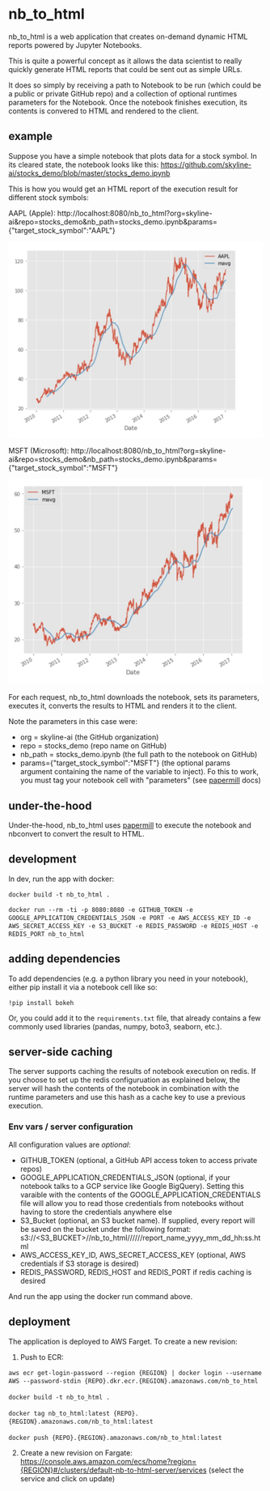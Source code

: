 # nb_to_html

nb_to_html is a web application that creates on-demand dynamic HTML reports powered by Jupyter Notebooks.

This is quite a powerful concept as it allows the data scientist to really quickly generate HTML reports that could be sent out as simple URLs.

It does so simply by receiving a path to Notebook to be run (which could be a public or private GitHub repo) and a collection of optional runtimes parameters for the Notebook. Once the notebook finishes execution, its contents is convered to HTML and rendered to the client.

## example

Suppose you have a simple notebook that plots data for a stock symbol. In its cleared state, the notebook looks like this: https://github.com/skyline-ai/stocks_demo/blob/master/stocks_demo.ipynb

This is how you would get an HTML report of the execution result for different stock symbols:

AAPL (Apple):
http://localhost:8080/nb_to_html?org=skyline-ai&repo=stocks_demo&nb_path=stocks_demo.ipynb&params={"target_stock_symbol":"AAPL"}

![Alt text](/img/AAPL.jpg?raw=true "AAPL")

MSFT (Microsoft):
http://localhost:8080/nb_to_html?org=skyline-ai&repo=stocks_demo&nb_path=stocks_demo.ipynb&params={"target_stock_symbol":"MSFT"}

![Alt text](/img/MSFT.jpg?raw=true "MSFT")

For each request, nb_to_html downloads the notebook, sets its parameters, executes it, converts the results to HTML and renders it to the client.

Note the parameters in this case were:
- org = skyline-ai (the GitHub organization)
- repo = stocks_demo (repo name on GitHub)
- nb_path = stocks_demo.ipynb (the full path to the notebook on GitHub)
- params={"target_stock_symbol":"MSFT"} (the optional params argument containing the name of the variable to inject). Fo this to work, you must tag your notebook cell with "parameters" (see [papermill](https://github.com/nteract/papermill) docs)

## under-the-hood

Under-the-hood, nb_to_html uses [papermill](https://github.com/nteract/papermill) to execute the notebook and nbconvert to convert the result to HTML.

## development

In dev, run the app with docker:

```
docker build -t nb_to_html .
```

```
docker run --rm -ti -p 8080:8080 -e GITHUB_TOKEN -e GOOGLE_APPLICATION_CREDENTIALS_JSON -e PORT -e AWS_ACCESS_KEY_ID -e AWS_SECRET_ACCESS_KEY -e S3_BUCKET -e REDIS_PASSWORD -e REDIS_HOST -e REDIS_PORT nb_to_html
```

## adding dependencies
To add dependencies (e.g. a python library you need in your notebook), either pip install it via a notebook cell like so:

```
!pip install bokeh
```

Or, you could add it to the `requirements.txt` file, that already contains a few commonly used libraries (pandas, numpy, boto3, seaborn, etc.).


## server-side caching

The server supports caching the results of notebook execution on redis. If you choose to set up the redis configuruation as explained below, the server will hash the contents of the notebook in combination with the runtime parameters and use this hash as a cache key to use a previous execution.

### Env vars / server configuration

All configuration values are *optional*:
- GITHUB_TOKEN (optional, a GitHub API access token to access private repos)
- GOOGLE_APPLICATION_CREDENTIALS_JSON (optional, if your notebook talks to a GCP service like Google BigQuery). Setting this varaible with the contents of the GOOGLE_APPLICATION_CREDENTIALS file will allow you to read those credentials from notebooks without having to store the credentials anywhere else
- S3_Bucket (optional, an S3 bucket name). If supplied, every report will be saved on the bucket under the following format: s3://<S3_BUCKET>//nb_to_html//<yyyy>//<MM>//report_name_yyyy_mm_dd_hh:ss.html
- AWS_ACCESS_KEY_ID, AWS_SECRET_ACCESS_KEY (optional, AWS credentials if S3 storage is desired)
- REDIS_PASSWORD, REDIS_HOST and REDIS_PORT if redis caching is desired

And run the app using the docker run command above.

## deployment

The application is deployed to AWS Farget. To create a new revision:
1. Push to ECR:
```
aws ecr get-login-password --region {REGION} | docker login --username AWS --password-stdin {REPO}.dkr.ecr.{REGION}.amazonaws.com/nb_to_html

docker build -t nb_to_html .

docker tag nb_to_html:latest {REPO}.{REGION}.amazonaws.com/nb_to_html:latest

docker push {REPO}.{REGION}.amazonaws.com/nb_to_html:latest
```

2. Create a new revision on Fargate:
https://console.aws.amazon.com/ecs/home?region={REGION}#/clusters/default-nb-to-html-server/services (select the service and click on update)

